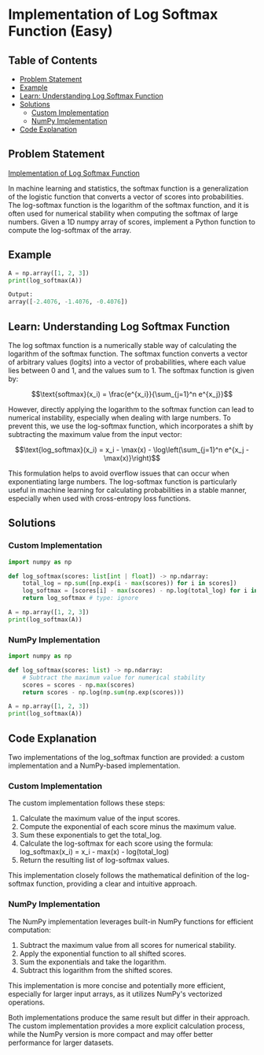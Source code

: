 # Implementation of Log Softmax Function (Easy)

## Table of Contents

- [Problem Statement](#problem-statement)
- [Example](#example)
- [Learn: Understanding Log Softmax Function](#learn-understanding-log-softmax-function)
- [Solutions](#solutions)
  - [Custom Implementation](#custom-implementation)
  - [NumPy Implementation](#numpy-implementation)
- [Code Explanation](#code-explanation)

## Problem Statement

[Implementation of Log Softmax Function](https://www.deep-ml.com/problem/Log%20Softmax)

In machine learning and statistics, the softmax function is a generalization of the logistic function that converts a vector of scores into probabilities. The log-softmax function is the logarithm of the softmax function, and it is often used for numerical stability when computing the softmax of large numbers. Given a 1D numpy array of scores, implement a Python function to compute the log-softmax of the array.

## Example

```python
A = np.array([1, 2, 3])
print(log_softmax(A))

Output:
array([-2.4076, -1.4076, -0.4076])
```

## Learn: Understanding Log Softmax Function

The log softmax function is a numerically stable way of calculating the logarithm of the softmax function. The softmax function converts a vector of arbitrary values (logits) into a vector of probabilities, where each value lies between 0 and 1, and the values sum to 1. The softmax function is given by:

$$\text{softmax}(x_i) = \frac{e^{x_i}}{\sum_{j=1}^n e^{x_j}}$$

However, directly applying the logarithm to the softmax function can lead to numerical instability, especially when dealing with large numbers. To prevent this, we use the log-softmax function, which incorporates a shift by subtracting the maximum value from the input vector:

$$\text{log_softmax}(x_i) = x_i - \max(x) - \log\left(\sum_{j=1}^n e^{x_j - \max(x)}\right)$$

This formulation helps to avoid overflow issues that can occur when exponentiating large numbers. The log-softmax function is particularly useful in machine learning for calculating probabilities in a stable manner, especially when used with cross-entropy loss functions.

## Solutions

### Custom Implementation

```python
import numpy as np

def log_softmax(scores: list[int | float]) -> np.ndarray:
    total_log = np.sum([np.exp(i - max(scores)) for i in scores])
    log_softmax = [scores[i] - max(scores) - np.log(total_log) for i in range(len(scores))]
    return log_softmax # type: ignore

A = np.array([1, 2, 3])
print(log_softmax(A))
```

### NumPy Implementation

```python
import numpy as np

def log_softmax(scores: list) -> np.ndarray:
    # Subtract the maximum value for numerical stability
    scores = scores - np.max(scores)
    return scores - np.log(np.sum(np.exp(scores)))

A = np.array([1, 2, 3])
print(log_softmax(A))
```

## Code Explanation

Two implementations of the log_softmax function are provided: a custom implementation and a NumPy-based implementation.

### Custom Implementation

The custom implementation follows these steps:

1. Calculate the maximum value of the input scores.
2. Compute the exponential of each score minus the maximum value.
3. Sum these exponentials to get the total_log.
4. Calculate the log-softmax for each score using the formula:
   log_softmax(x_i) = x_i - max(x) - log(total_log)
5. Return the resulting list of log-softmax values.

This implementation closely follows the mathematical definition of the log-softmax function, providing a clear and intuitive approach.

### NumPy Implementation

The NumPy implementation leverages built-in NumPy functions for efficient computation:

1. Subtract the maximum value from all scores for numerical stability.
2. Apply the exponential function to all shifted scores.
3. Sum the exponentials and take the logarithm.
4. Subtract this logarithm from the shifted scores.

This implementation is more concise and potentially more efficient, especially for larger input arrays, as it utilizes NumPy's vectorized operations.

Both implementations produce the same result but differ in their approach. The custom implementation provides a more explicit calculation process, while the NumPy version is more compact and may offer better performance for larger datasets.
